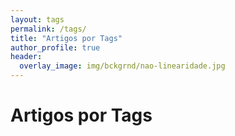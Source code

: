 ```yaml
---
layout: tags
permalink: /tags/
title: "Artigos por Tags"
author_profile: true
header:
  overlay_image: img/bckgrnd/nao-linearidade.jpg
---
```

# Artigos por Tags

